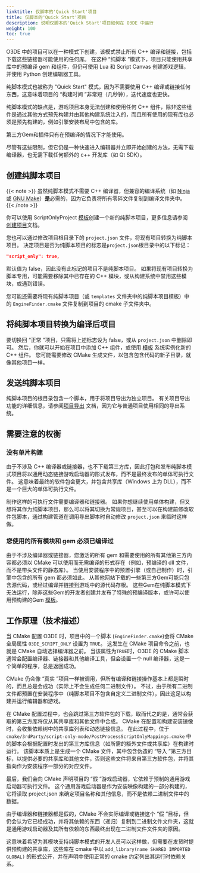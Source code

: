 ```yaml
---
linktitle: 仅脚本的'Quick Start'项目
title: 仅脚本的'Quick Start'项目
description: 说明仅脚本的'Quick Start'项目如何在 O3DE 中运行
weight: 100
toc: true
---
```


O3DE 中的项目可以在一种模式下创建，该模式禁止所有 C++ 编译和链接，包括下载这些链接器可能使用的任何库。 在这种 “纯脚本 ”模式下，项目只能使用共享库中的预编译 gem 和组件，但仍可使用 Lua 和 Script Canvas 创建游戏逻辑，并使用 Python 创建编辑器工具。

纯脚本模式也被称为 "Quick Start" 模式，因为不需要使用 C++ 编译或链接任何东西，这意味着项目的 “构建时间 ”非常短（几秒钟），迭代速度也更快。

纯脚本模式的缺点是，游戏项目本身无法创建和使用任何 C++ 组件，除非这些组件是通过其他方式预先构建并由其他构建系统注入的，而且所有使用的现有库也必须是预先构建的，例如引擎安装布局中包含的库。

第三方Gem和插件只有在预编译的情况下才能使用。

尽管有这些限制，但它仍是一种快速进入编辑器并立即开始创建的方法，无需下载编译器，也无需下载任何额外的 c++ 开发库（如 Qt SDK）。

## 创建纯脚本项目

{{< note >}}
虽然纯脚本模式不需要 C++ 编译器，但兼容的编译系统（如 [Ninja](https://ninja-build.org/) 或 [GNU Make](https://www.gnu.org/software/make/)）**是**必需的，因为它负责将所有零碎文件复制到编译文件夹中。
{{< /note >}}

你可以使用 ScriptOnlyProject [模板](/docs/user-guide/build/templates.md)创建一个新的纯脚本项目，更多信息请参阅 [创建项目](/docs/welcome-guide/create)文档。

您也可以通过修改项目根目录下的 `project.json` 文件，将现有项目转换为纯脚本项目。 决定项目是否为纯脚本项目的标志是`project.json`根目录中的以下标记：
```json
"script_only": true,
```

默认值为 false，因此没有此标记的项目不是纯脚本项目。
如果将现有项目转换为脚本专用，可能需要移除其中已存在的 C++ 模块，或从构建系统中禁用这些模块，或遇到错误。

您可能还需要将现有纯脚本项目（或 `templates` 文件夹中的纯脚本项目模板）中的 `EngineFinder.cmake` 文件复制到项目的 cmake 子文件夹中。

## 将纯脚本项目转换为编译后项目

要切换回 “正常 ”项目，只需将上述标志设为 false，或从 `project.json` 中删除即可。
然后，你就可以开始在项目中添加 C++ 组件，或使用 [模板](/docs/user-guide/build/templates.md) 系统实例化新的 C++ 组件。 您可能需要修改 CMake 生成文件，以包含包含代码的新子目录，就像其他项目一样。

## 发送纯脚本项目
纯脚本项目的根目录包含一个脚本，用于将项目导出为独立项目。 有关项目导出功能的详细信息，请参阅[项目导出](content/docs/user-guide/packaging/project-export) 文档，因为它与普通项目使用相同的导出系统。

## 需要注意的权衡

### 没有单片构建
由于不涉及 C++ 编译器或链接器，也不下载第三方库，因此打包和发布纯脚本模式项目将以通用动态链接游戏启动器的形式发布，而不是最终发布的单体可执行文件。 这意味着最终的软件包会更大，并包含共享库（Windows 上为 DLL），而不是一个巨大的单体可执行文件。

制作这样的可执行文件需要编译器和链接器。 如果你想继续使用单体构建，但又想将其作为纯脚本项目，那么可以将其切换为常规项目，甚至可以在构建前修改软件包脚本，通过构建管道在调用导出脚本时自动修改 `project.json` 来临时这样做。

### 您使用的所有模块和 gem 必须已编译过
由于不涉及编译器或链接器，您激活的所有 gem 和需要使用的所有其他第三方内容都必须以 CMake 可以使用而无需编译的形式存在（例如，预编译的 dll 文件，而不是带头文件的静态库）。 当使用安装程序中的预置引擎（或自己制作）时，引擎中包含的所有 gem 都必须如此。 从其他网站下载的一些第三方Gem可能只包含源代码，或经过编译并链接到游戏中的源代码存根。 这些Gem在纯脚本模式下无法运行，除非这些Gem的开发者创建并发布了特殊的预编译版本，或许可以使用预构建的Gem [模板](/docs/user-guide/build/templates.md)。

## 工作原理（技术描述）
当 CMake 配置 O3DE 时，项目中的一个脚本 (`EngineFinder.cmake`)会将 CMake 全局属性 `O3DE_SCRIPT_ONLY` 设置为 `TRUE`。 这发生在 CMake 项目命令之前，也就是 CMake 自动选择编译器之前。 当该属性为`TRUE`时，O3DE 的 CMake 脚本通常会配置编译器、链接器和其他编译工具，但会设置一个 null 编译器，这是一个简单的程序，总是返回成功。

CMake 仍会像 “真实 ”项目一样被调用，但所有编译和链接操作基本上都是瞬时的，而且总是会成功（实际上不会生成任何二进制文件）。 不过，由于所有二进制文件都预置在安装程序中（纯脚本项目不包含自定义二进制文件），因此这足以构建并运行编辑器和游戏。

在 CMake 配置过程中，也会跳过第三方软件包的下载，取而代之的是，通常会获取的第三方库将仅从其共享库和其他文件中合成。 CMake 在配置和构建安装镜像时，会收集依赖树中的共享库列表和动态链接信息。 在此过程中，位于 `cmake/3rdParty/script-only-mode/PostProcessScriptOnlyMappings.cmake` 中的脚本会根据配置时发出的第三方库信息（如所需的额外文件或共享库）在构建时运行。 该脚本本质上是生成一个 CMake 文件，其中包含伪造的 “导入 ”第三方目标，以提供必要的共享库和其他文件，否则这些文件将来自第三方软件包，并将其指向作为安装程序一部分的对应文件。

最后，我们会向 CMake 声明项目的 “假 ”游戏启动器，它依赖于预制的通用游戏启动器可执行文件。 这个通用游戏启动器是作为安装映像构建的一部分构建的，它将读取 project.json 来确定项目名称和其他信息，而不是依赖二进制文件中的数据。

由于编译器和链接器都是假的，CMake 不会实际编译或链接这个 “假 ”目标，但仍会认为它已经成功，并将其依赖的东西（递归）复制到二进制文件文件夹，这就是通用游戏启动器及其所有依赖的东西最终出现在二进制文件文件夹的原因。

这意味着希望为其模块支持纯脚本模式的开发人员可以这样做，但需要在发货时提供预构建的共享库，这些库在 cmake 中以 `add_library(name SHARED IMPORTED GLOBAL)` 的形式公开，并在声明中使用正常的 cmake 约定列出其运行时依赖关系。
